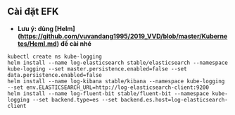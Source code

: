 ## Cài đặt EFK
- **Lưu ý: dùng [Helm] (https://github.com/vuvandang1995/2019_VVD/blob/master/Kubernetes/Heml.md) để cài nhé**
```
kubectl create ns kube-logging
helm install --name log-elasticsearch stable/elasticsearch --namespace kube-logging --set master.persistence.enabled=false --set data.persistence.enabled=false
helm install --name log-kibana stable/kibana --namespace kube-logging --set env.ELASTICSEARCH_URL=http://log-elasticsearch-client:9200
helm install --name log-fluent-bit stable/fluent-bit --namespace kube-logging --set backend.type=es --set backend.es.host=log-elasticsearch-client
```

